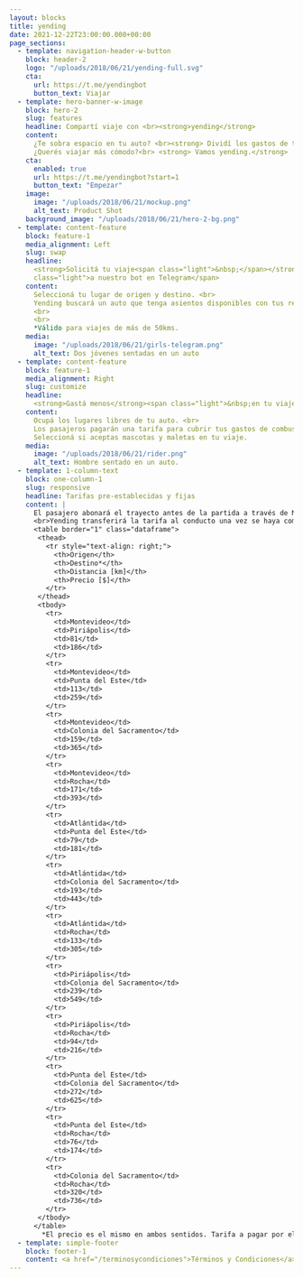 ```yaml
---
layout: blocks
title: yending
date: 2021-12-22T23:00:00.000+00:00
page_sections:
  - template: navigation-header-w-button
    block: header-2
    logo: "/uploads/2018/06/21/yending-full.svg"
    cta:
      url: https://t.me/yendingbot
      button_text: Viajar
  - template: hero-banner-w-image
    block: hero-2
    slug: features
    headline: Compartí viaje con <br><strong>yending</strong>
    content:
      ¿Te sobra espacio en tu auto? <br><strong> Dividí los gastos de tu viaje.</strong> <br>
      ¿Querés viajar más cómodo?<br> <strong> Vamos yending.</strong>
    cta:
      enabled: true
      url: https://t.me/yendingbot?start=1
      button_text: "Empezar"
    image:
      image: "/uploads/2018/06/21/mockup.png"
      alt_text: Product Shot
    background_image: "/uploads/2018/06/21/hero-2-bg.png"
  - template: content-feature
    block: feature-1
    media_alignment: Left
    slug: swap
    headline:
      <strong>Solicitá tu viaje<span class="light">&nbsp;</span></strong><span
      class="light">a nuestro bot en Telegram</span>
    content:
      Seleccioná tu lugar de origen y destino. <br>
      Yending buscará un auto que tenga asientos disponibles con tus requisitos. 
      <br>
      <br>
      *Válido para viajes de más de 50kms. 
    media:
      image: "/uploads/2018/06/21/girls-telegram.png"
      alt_text: Dos jóvenes sentadas en un auto
  - template: content-feature
    block: feature-1
    media_alignment: Right
    slug: customize
    headline:
      <strong>Gastá menos</strong><span class="light">&nbsp;en tu viaje </span>
    content:
      Ocupá los lugares libres de tu auto. <br>
      Los pasajeros pagarán una tarifa para cubrir tus gastos de combustible y peajes. <br>
      Seleccioná si aceptas mascotas y maletas en tu viaje. 
    media:
      image: "/uploads/2018/06/21/rider.png"
      alt_text: Hombre sentado en un auto. 
  - template: 1-column-text
    block: one-column-1
    slug: responsive
    headline: Tarifas pre-establecidas y fijas
    content: |
      El pasajero abonará el trayecto antes de la partida a través de MercadoPago.
      <br>Yending transferirá la tarifa al conducto una vez se haya completado el trayecto.
      <table border="1" class="dataframe">
       <thead>
         <tr style="text-align: right;">
           <th>Origen</th>
           <th>Destino*</th>
           <th>Distancia [km]</th>
           <th>Precio [$]</th>
         </tr>
       </thead>
       <tbody>
         <tr>
           <td>Montevideo</td>
           <td>Piriápolis</td>
           <td>81</td>
           <td>186</td>
         </tr>
         <tr>
           <td>Montevideo</td>
           <td>Punta del Este</td>
           <td>113</td>
           <td>259</td>
         </tr>
         <tr>
           <td>Montevideo</td>
           <td>Colonia del Sacramento</td>
           <td>159</td>
           <td>365</td>
         </tr>
         <tr>
           <td>Montevideo</td>
           <td>Rocha</td>
           <td>171</td>
           <td>393</td>
         </tr>
         <tr>
           <td>Atlántida</td>
           <td>Punta del Este</td>
           <td>79</td>
           <td>181</td>
         </tr>
         <tr>
           <td>Atlántida</td>
           <td>Colonia del Sacramento</td>
           <td>193</td>
           <td>443</td>
         </tr>
         <tr>
           <td>Atlántida</td>
           <td>Rocha</td>
           <td>133</td>
           <td>305</td>
         </tr>
         <tr>
           <td>Piriápolis</td>
           <td>Colonia del Sacramento</td>
           <td>239</td>
           <td>549</td>
         </tr>
         <tr>
           <td>Piriápolis</td>
           <td>Rocha</td>
           <td>94</td>
           <td>216</td>
         </tr>
         <tr>
           <td>Punta del Este</td>
           <td>Colonia del Sacramento</td>
           <td>272</td>
           <td>625</td>
         </tr>
         <tr>
           <td>Punta del Este</td>
           <td>Rocha</td>
           <td>76</td>
           <td>174</td>
         </tr>
         <tr>
           <td>Colonia del Sacramento</td>
           <td>Rocha</td>
           <td>320</td>
           <td>736</td>
         </tr>
       </tbody>
      </table>  
        *El precio es el mismo en ambos sentidos. Tarifa a pagar por el pasajero. Yending retendrá el 10% de la tarifa en concepto de gastos de gestión de cada viaje.
  - template: simple-footer
    block: footer-1
    content: <a href="/terminosycondiciones">Términos y Condiciones</a>
---
```

